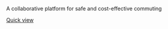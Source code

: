 A collaborative platform for safe and cost-effective commuting

[Quick view](https://drive.google.com/file/d/1YFaN9XgD9kFF7gJL888Jy6fq-E7n2jeY/view?usp=drive_link)
